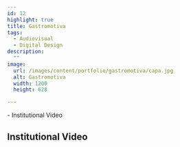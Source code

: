 ```yaml
---
id: 12
highlight: true
title: Gastromotiva
tags:
  - Audiovisual
  - Digital Design
description:
  ""
image:
  url: /images/content/portfolio/gastromotiva/capa.jpg
  alt: Gastromotiva
  width: 1200
  height: 628

---
```


<Titulo/>

<Tags />

<RedesSociais/>

<IconeCompartilhar />

<ImagemPrincipal />

<Toc>
- Institutional Video
</Toc>

## Institutional Video

<Youtube url="https://www.youtube.com/watch?v=527OUjqxH40" aspectRatio="21/9" fullWidth cover/>
